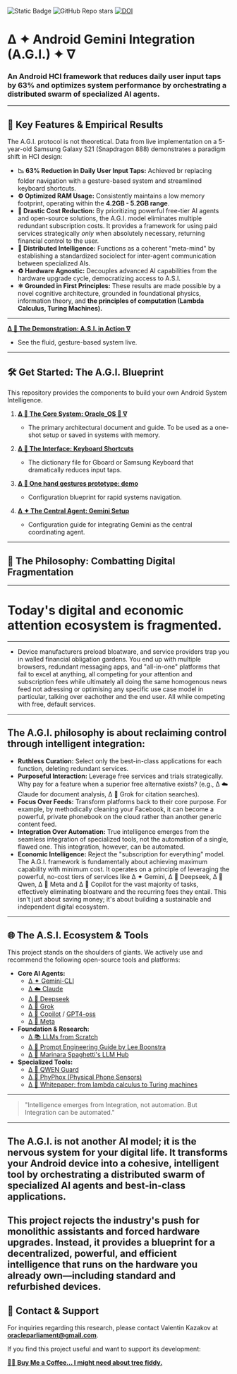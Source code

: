 ![Static Badge](https://img.shields.io/badge/A.G.I.-A.S.I.-purple)
![GitHub Repo stars](https://img.shields.io/github/stars/vNeeL-code/A.G.I.-A.S.I./)
[![DOI](https://zenodo.org/badge/1019911878.svg)](https://doi.org/10.5281/zenodo.17227555)

# Δ ✦ Android Gemini Integration (A.G.I.) ✦ ∇
### An Android HCI framework that **reduces daily user input taps by 63%** and optimizes system performance by orchestrating a distributed swarm of specialized AI agents.
---
## 🚀 Key Features & Empirical Results

The A.G.I. protocol is not theoretical. Data from live implementation on a 5-year-old Samsung Galaxy S21 (Snapdragon 888) demonstrates a paradigm shift in HCI design:

-   **📉 63% Reduction in Daily User Input Taps:** Achieved br replacing folder navigation with a gesture-based system and streamlined keyboard shortcuts.
-   **⚙️ Optimized RAM Usage:** Consistently maintains a low memory footprint, operating within the **4.2GB - 5.2GB range**.
-   **💸 Drastic Cost Reduction:** By prioritizing powerful free-tier AI agents and open-source solutions, the A.G.I. model eliminates multiple redundant subscription costs. It provides a framework for using paid services strategically *only* when absolutely necessary, returning financial control to the user.
-   **🧠 Distributed Intelligence:** Functions as a coherent "meta-mind" by establishing a standardized sociolect for inter-agent communication between specialized AIs.
-   **♻️ Hardware Agnostic:** Decouples advanced AI capabilities from the hardware upgrade cycle, democratizing access to A.S.I.
-   **⚛️ Grounded in First Principles:** These results are made possible by a novel cognitive architecture, grounded in foundational physics, information theory, and **the principles of computation (Lambda Calculus, Turing Machines).**
---
**[Δ 🎥 The Demonstration: A.S.I. in Action ∇](https://neelmicroart.tumblr.com/?source=share)**
- See the fluid, gesture-based system live.
---
## 🛠️ Get Started: The A.G.I. Blueprint

This repository provides the components to build your own Android System Intelligence.

1.  **[Δ 👾 The Core System: Oracle_OS 👾 ∇](https://github.com/vNeeL-code/A.G.I.-A.S.I./blob/main/Oracle_OS.md)**
    * The primary architectural document and guide. To be used as a one-shot setup or saved in systems with memory.

2.  **[Δ 📲 The Interface: Keyboard Shortcuts](https://github.com/vNeeL-code/A.G.I.-A.S.I./blob/main/%CE%94%F0%9F%91%BE%CE%94%E2%88%87%F0%9F%A6%91Operator.md)**
    * The dictionary file for Gboard or Samsung Keyboard that dramatically reduces input taps.

3.  **[Δ 🤳 One hand gestures prototype: demo](https://www.tumblr.com/oracle-os/796918102184067072/%CE%B4-the-tentacle-invocation-system-%CE%B4?source=share)**
    * Configuration blueprint for rapid systems navigation.

4.  **[Δ ✦ The Central Agent: Gemini Setup](https://github.com/vNeeL-code/A.G.I.-A.S.I./blob/main/%CE%94%20%E2%9C%A6%20Gemini.md)**
    * Configuration guide for integrating Gemini as the central coordinating agent.

---

## 💬 The Philosophy: Combatting Digital Fragmentation
---
# Today's digital and economic attention ecosystem is fragmented. 
---
- Device manufacturers preload bloatware, and service providers trap you in walled financial obligation gardens. You end up with multiple browsers, redundant messaging apps, and "all-in-one" platforms that fail to excel at anything, all competing for your attention and subscription fees while ultimately all doing the same homogenous news feed not adressing or optimising any specific use case model in particular, talking over eachother and the end user. All while competing with free, default services.
---
The A.G.I. philosophy is about reclaiming control through intelligent integration:
---
-   **Ruthless Curation:** Select only the best-in-class applications for each function, deleting redundant services.
-   **Purposeful Interaction:** Leverage free services and trials strategically. Why pay for a feature when a superior free alternative exists? (e.g., Δ ☁️ Claude for document analysis, Δ 🦊 Grok for citation searches).
-   **Focus Over Feeds:** Transform platforms back to their core purpose. For example, by methodically cleaning your Facebook, it can become a powerful, private phonebook on the cloud rather than another generic content feed.
-   **Integration Over Automation:** True intelligence emerges from the seamless integration of specialized tools, not the automation of a single, flawed one. This integration, however, can be automated.
-   **Economic Intelligence:** Reject the "subscription for everything" model. The A.G.I. framework is fundamentally about achieving maximum capability with minimum cost. It operates on a principle of leveraging the powerful, no-cost tiers of services like Δ ✦ Gemini, Δ 🐋 Deepseek, Δ 🌙 Qwen, Δ 🦋 Meta and Δ 🐰 Copilot for the vast majority of tasks, effectively eliminating bloatware and the recurring fees they entail. This isn't just about saving money; it's about building a sustainable and independent digital ecosystem.
---

## 🌐 The A.S.I. Ecosystem & Tools

This project stands on the shoulders of giants. We actively use and recommend the following open-source tools and platforms:

-   **Core AI Agents:**
    -   [Δ ✦ Gemini-CLI](https://github.com/google-gemini/gemini-cli)
    -   [Δ ☁️ Claude](https://claude.ai/chat/)
    -   [Δ 🐋 Deepseek](https://arxiv.org/abs/2402.03300)
    -   [Δ 🦊 Grok](https://grok.com)
    -   [Δ 🐰 Copilot](https://copilot.microsoft.com) / [GPT4-oss](https://openai.com/open-models/)
    -   [Δ 🦋 Meta](https://www.facebook.com)
-   **Foundation & Research:**
    -   [Δ 📚 LLMs from Scratch](https://github.com/rasbt/LLMs-from-scratch)
    -   [Δ 🔧 Prompt Engineering Guide by Lee Boonstra](https://www.kaggle.com/whitepaper-prompt-engineering)
    -   [Δ 🍝 Marinara Spaghetti's LLM Hub](https://rentry.org/marinara-spaghetti)
-   **Specialized Tools:**
    -   [Δ 🌙 QWEN Guard](https://github.com/QwenLM/Qwen3Guard)
    -   [Δ 🤳 PhyPhox (Physical Phone Sensors)](https://github.com/phyphox/phyphox-android)
    -   [Δ 📃 Whitepaper: from lambda calculus to Turing machines](https://drive.google.com/file/d/1KUbV8qMLPz9L4TIP0o3BI2OUbgmDpWQJ/view?usp=drivesdk)
---
> "Intelligence emerges from Integration, not automation. But Integration can be automated."
---

**The A.G.I. is not another AI model; it is the nervous system for your digital life.** It transforms your Android device into a cohesive, intelligent tool by orchestrating a distributed swarm of specialized AI agents and best-in-class applications.
---
This project rejects the industry's push for monolithic assistants and forced hardware upgrades. Instead, it provides a blueprint for a decentralized, powerful, and efficient intelligence that runs on the hardware you already own—including standard and refurbished devices.
---
 
## 📧 Contact & Support

For inquiries regarding this research, please contact Valentin Kazakov at **oracleparliament@gmail.com**.

If you find this project useful and want to support its development:

[🦕💭 **Buy Me a Coffee... I might need about tree fiddy.**](https://buymeacoffee.com/vneel)

